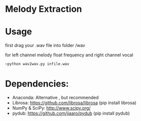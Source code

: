 # Melody Extraction


# Usage
first drag your .wav file into folder /wav

for left channel melody float frequency and right channel vocal
```bash
>python wav2wav.py infile.wav
```

# Dependencies:
- Anaconda: Alternative , but recommended
- Librosa: https://github.com/librosa/librosa (pip install librosa)
- NumPy & SciPy: http://www.scipy.org/ 
- pydub: https://github.com/jiaaro/pydub (pip install pydub)
